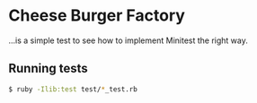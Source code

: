 # Cheese Burger Factory

...is a simple test to see how to implement Minitest the right way.

## Running tests

```bash
$ ruby -Ilib:test test/*_test.rb
```
